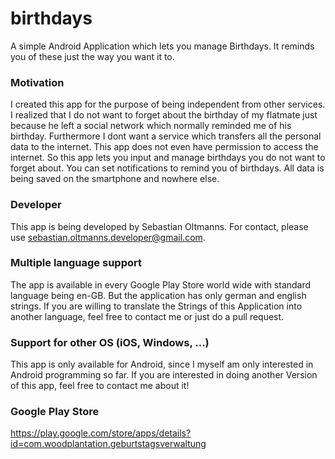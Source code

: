 # birthdays
A simple Android Application which lets you manage Birthdays. It reminds you of these just the way you want it to.
### Motivation
I created this app for the purpose of being independent from other services. I realized that I do not want to forget about the birthday of my flatmate just because he left a social network which normally reminded me of his birthday. Furthermore I dont want a service which transfers all the personal data to the internet. This app does not even have permission to access the internet.
So this app lets you input and manage birthdays you do not want to forget about. You can set notifications to remind you of birthdays. All data is being saved on the smartphone and nowhere else.
### Developer
This app is being developed by Sebastian Oltmanns. For contact, please use sebastian.oltmanns.developer@gmail.com.
### Multiple language support
The app is available in every Google Play Store world wide with standard language being en-GB. But the application has only german and english strings.
If you are willing to translate the Strings of this Application into another language, feel free to contact me or just do a pull request.
### Support for other OS (iOS, Windows, ...)
This app is only available for Android, since I myself am only interested in Android programming so far. If you are interested in doing another Version of this app, feel free to contact me about it! 
### Google Play Store
https://play.google.com/store/apps/details?id=com.woodplantation.geburtstagsverwaltung
